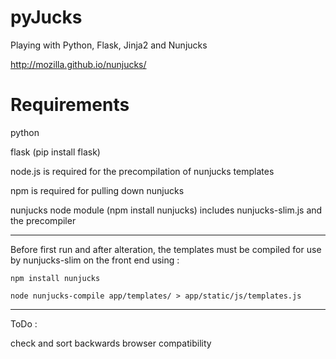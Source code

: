 pyJucks
=======

Playing with Python, Flask, Jinja2 and Nunjucks 

http://mozilla.github.io/nunjucks/


Requirements
============

python

flask (pip install flask)

node.js is required for the precompilation of nunjucks templates

npm is required for pulling down nunjucks

nunjucks node module (npm install nunjucks) includes nunjucks-slim.js and the precompiler


------------


Before first run and after alteration, the templates must be compiled for use by nunjucks-slim on the front end using :

    npm install nunjucks

    node nunjucks-compile app/templates/ > app/static/js/templates.js


------------


ToDo :

check and sort backwards browser compatibility
